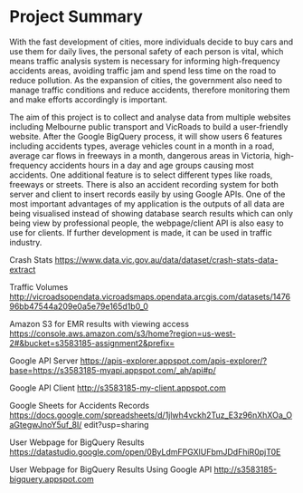 # Project Summary


With the fast development of cities, more individuals decide to buy cars and use them for daily lives, the personal safety of each person is vital, which means traffic analysis system is necessary for informing high-frequency accidents areas, avoiding traffic jam and spend less time on the road to reduce pollution. As the expansion of cities, the government also need to manage traffic conditions and reduce accidents, therefore monitoring them and make efforts accordingly is important.

The aim of this project is to collect and analyse data from multiple websites including Melbourne public transport and VicRoads to build a user-friendly website. After the Google BigQuery process, it will show users 6 features including accidents types, average vehicles count in a month in a road, average car flows in freeways in a month, dangerous areas in Victoria, high-frequency accidents hours in a day and age groups causing most accidents. One additional feature is to select different types like roads, freeways or streets. There is also an accident recording system for both server and client to insert records easily by using Google APIs. One of the most important advantages of my application is the outputs of all data are being visualised instead of showing database search results which can only being view by professional people, the webpage/client API is also easy to use for clients. If further development is made, it can be used in traffic industry.



Crash Stats
https://www.data.vic.gov.au/data/dataset/crash-stats-data-extract

Traffic Volumes 
http://vicroadsopendata.vicroadsmaps.opendata.arcgis.com/datasets/147696bb47544a209e0a5e79e165d1b0_0

Amazon S3 for EMR results with viewing access 
https://console.aws.amazon.com/s3/home?region=us-west-2#&bucket=s3583185-assignment2&prefix= 

Google API Server
https://apis-explorer.appspot.com/apis-explorer/?base=https://s3583185-myapi.appspot.com/_ah/api#p/ 

Google API Client
http://s3583185-my-client.appspot.com

Google Sheets for Accidents Records
https://docs.google.com/spreadsheets/d/1jlwh4vckh2Tuz_E3z96nXhXOa_OaGtegwJnoY5uf_8I/ edit?usp=sharing

User Webpage for BigQuery Results 
https://datastudio.google.com/open/0ByLdmFPGXlUFbmJDdFhiR0pjT0E

User Webpage for BigQuery Results Using Google API
http://s3583185-bigquery.appspot.com
